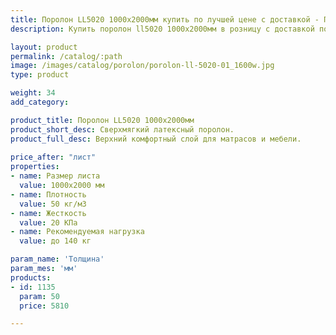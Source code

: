 ```yaml
---
title: Поролон LL5020 1000х2000мм купить по лучшей цене с доставкой - Поролоныч
description: Купить поролон ll5020 1000х2000мм в розницу с доставкой по Москве в интернет-магазине Поролоныча.

layout: product
permalink: /catalog/:path
image: /images/catalog/porolon/porolon-ll-5020-01_1600w.jpg
type: product

weight: 34
add_category: 

product_title: Поролон LL5020 1000х2000мм
product_short_desc: Сверхмягкий латексный поролон.
product_full_desc: Верхний комфортный слой для матрасов и мебели.
        
price_after: "лист"
properties:
- name: Размер листа
  value: 1000х2000 мм
- name: Плотность
  value: 50 кг/м3
- name: Жесткость
  value: 20 КПа
- name: Рекомендуемая нагрузка
  value: до 140 кг

param_name: 'Толщина'
param_mes: 'мм'
products:
- id: 1135
  param: 50
  price: 5810

---
```

